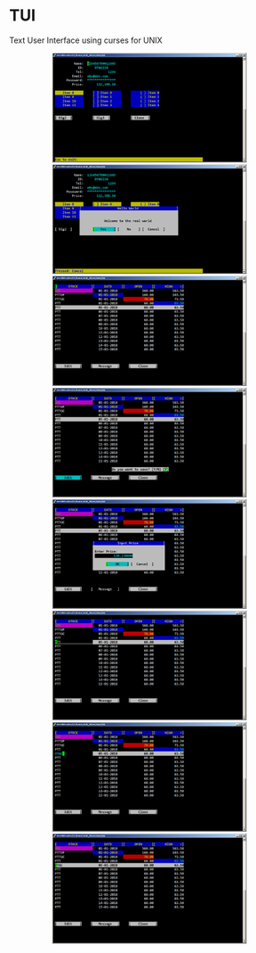 # TUI
Text User Interface using curses for UNIX

<p align="center">
  <img src="https://github.com/serameo/TUI/blob/master/samples/sample1.png" width="350" title="Sample1">
  <img src="https://github.com/serameo/TUI/blob/master/samples/sample2.png" width="350" title="Sample2">
  <img src="https://github.com/serameo/TUI/blob/master/samples/sample3.png" width="350" title="Sample3">
  <img src="https://github.com/serameo/TUI/blob/master/samples/sample4.png" width="350" title="Sample4">
  <img src="https://github.com/serameo/TUI/blob/master/samples/sample5.png" width="350" title="Sample5">
  <img src="https://github.com/serameo/TUI/blob/master/samples/sample6.png" width="350" title="Sample6">
  <img src="https://github.com/serameo/TUI/blob/master/samples/sample7.png" width="350" title="Sample7">
  <img src="https://github.com/serameo/TUI/blob/master/samples/sample8.png" width="350" title="Sample8">
</p>
